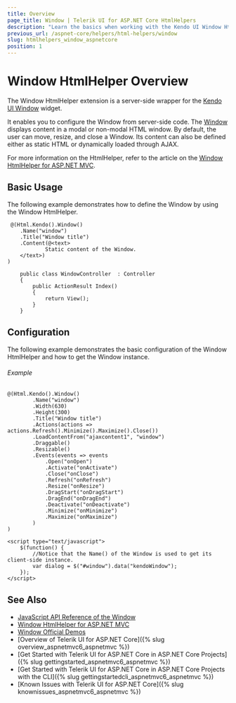 ```yaml
---
title: Overview
page_title: Window | Telerik UI for ASP.NET Core HtmlHelpers
description: "Learn the basics when working with the Kendo UI Window HtmlHelper for ASP.NET Core (MVC 6 or ASP.NET Core MVC)."
previous_url: /aspnet-core/helpers/html-helpers/window
slug: htmlhelpers_window_aspnetcore
position: 1
---
```


# Window HtmlHelper Overview

The Window HtmlHelper extension is a server-side wrapper for the [Kendo UI Window](http://demos.telerik.com/kendo-ui/window/index) widget.

It enables you to configure the Window from server-side code. The [Window](http://docs.telerik.com/kendo-ui/controls/layout/window/overview) displays content in a modal or non-modal HTML window. By default, the user can move, resize, and close a Window. Its content can also be defined either as static HTML or dynamically loaded through AJAX.

For more information on the HtmlHelper, refer to the article on the [Window HtmlHelper for ASP.NET MVC](http://docs.telerik.com/aspnet-mvc/helpers/window/overview).

## Basic Usage

The following example demonstrates how to define the Window by using the Window HtmlHelper.

```tab-Razor
 @(Html.Kendo().Window()
    .Name("window")
    .Title("Window title")
    .Content(@<text>
            Static content of the Window.
    </text>)
)
```
```tab-Controller
    public class WindowController  : Controller
    {
        public ActionResult Index()
        {
            return View();
        }
    }
```

## Configuration

The following example demonstrates the basic configuration of the Window HtmlHelper and how to get the Window instance.

###### Example

```
@(Html.Kendo().Window()
        .Name("window")
        .Width(630)
        .Height(300)
        .Title("Window title")
        .Actions(actions => actions.Refresh().Minimize().Maximize().Close())
        .LoadContentFrom("ajaxcontent1", "window")
        .Draggable()
		.Resizable()
        .Events(events => events
            .Open("onOpen")
            .Activate("onActivate")
            .Close("onClose")
            .Refresh("onRefresh")
            .Resize("onResize")
            .DragStart("onDragStart")
            .DragEnd("onDragEnd")
            .Deactivate("onDeactivate")
            .Minimize("onMinimize")
            .Maximize("onMaximize")
        )
)

<script type="text/javascript">
    $(function() {
        //Notice that the Name() of the Window is used to get its client-side instance.
        var dialog = $("#window").data("kendoWindow");
    });
</script>
```

## See Also

* [JavaScript API Reference of the Window](http://docs.telerik.com/kendo-ui/api/javascript/ui/window)
* [Window HtmlHelper for ASP.NET MVC](http://docs.telerik.com/aspnet-mvc/helpers/window/overview)
* [Window Official Demos](http://demos.telerik.com/aspnet-mvc/window/index)
* [Overview of Telerik UI for ASP.NET Core]({% slug overview_aspnetmvc6_aspnetmvc %})
* [Get Started with Telerik UI for ASP.NET Core in ASP.NET Core Projects]({% slug gettingstarted_aspnetmvc6_aspnetmvc %})
* [Get Started with Telerik UI for ASP.NET Core in ASP.NET Core Projects with the CLI]({% slug gettingstartedcli_aspnetmvc6_aspnetmvc %})
* [Known Issues with Telerik UI for ASP.NET Core]({% slug knownissues_aspnetmvc6_aspnetmvc %})
